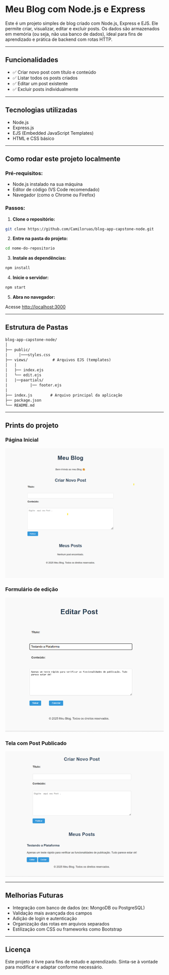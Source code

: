 
# Meu Blog com Node.js e Express

Este é um projeto simples de blog criado com Node.js, Express e EJS. Ele permite criar, visualizar, editar e excluir posts. Os dados são armazenados em memória (ou seja, não usa banco de dados), ideal para fins de aprendizado e prática de backend com rotas HTTP.

---

## Funcionalidades

- ✅ Criar novo post com título e conteúdo
- ✅ Listar todos os posts criados
- ✅ Editar um post existente
- ✅ Excluir posts individualmente

---

## Tecnologias utilizadas

- Node.js
- Express.js
- EJS (Embedded JavaScript Templates)
- HTML e CSS básico

---

## Como rodar este projeto localmente

### Pré-requisitos:
- Node.js instalado na sua máquina
- Editor de código (VS Code recomendado)
- Navegador (como o Chrome ou Firefox)

### Passos:

1. **Clone o repositório:**

```bash
git clone https://github.com/Camiloruas/blog-app-capstone-node.git
```

2. **Entre na pasta do projeto:**

```bash
cd nome-do-repositorio
```

3. **Instale as dependências:**

```bash
npm install
```

4. **Inicie o servidor:**

```bash
npm start
```

5. **Abra no navegador:**

Acesse [http://localhost:3000](http://localhost:3000)

---

## Estrutura de Pastas

```
blog-app-capstone-node/
│
├── public/
|     |───styles.css
├── views/           # Arquivos EJS (templates)
│   |
|   ├── index.ejs
│   └── edit.ejs
|   |──paartials/
|          |── footer.ejs           
|
├── index.js        # Arquivo principal da aplicação
├── package.json
└── README.md
```

---

## Prints do projeto

### Página Inicial
![Página inicial](./Prints/Tela%20Principal.png)

### Formulário de edição
![Página de edição](./Prints/Editar.png)


### Tela com Post Publicado
![Página de edição](./Prints/Post%20Publicado.png)

---

## Melhorias Futuras

- Integração com banco de dados (ex: MongoDB ou PostgreSQL)
- Validação mais avançada dos campos
- Adição de login e autenticação
- Organização das rotas em arquivos separados
- Estilização com CSS ou frameworks como Bootstrap

---

## Licença

Este projeto é livre para fins de estudo e aprendizado. Sinta-se à vontade para modificar e adaptar conforme necessário.


